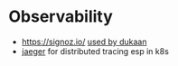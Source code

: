 # Observability
- https://signoz.io/ [used by dukaan](https://www.youtube.com/watch?v=vFxQyZX84Ro&t=57m)
- [jaeger](https://www.jaegertracing.io/docs/) for distributed tracing esp in k8s  
